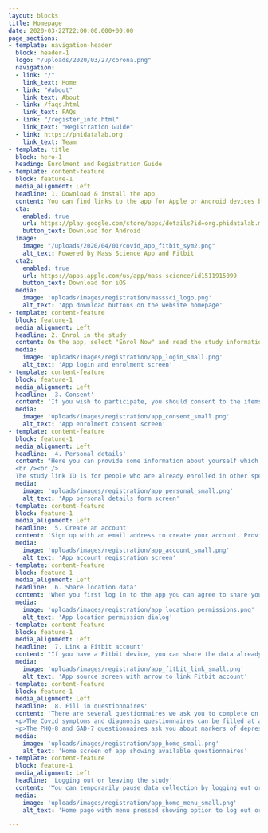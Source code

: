```yaml
---
layout: blocks
title: Homepage
date: 2020-03-22T22:00:00.000+00:00
page_sections:
- template: navigation-header
  block: header-1
  logo: "/uploads/2020/03/27/corona.png"
  navigation:
  - link: "/"
    link_text: Home
  - link: "#about"
    link_text: About
  - link: /faqs.html
    link_text: FAQs
  - link: "/register_info.html"
    link_text: "Registration Guide"
  - link: https://phidatalab.org
    link_text: Team
- template: title
  block: hero-1
  heading: Enrolment and Registration Guide
- template: content-feature
  block: feature-1
  media_alignment: Left
  headline: 1. Download & install the app
  content: You can find links to the app for Apple or Android devices below or on the homepage of this site.
  cta:
    enabled: true
    url: https://play.google.com/store/apps/details?id=org.phidatalab.masssci
    button_text: Download for Android
  image:
    image: "/uploads/2020/04/01/covid_app_fitbit_sym2.png"
    alt_text: Powered by Mass Science App and Fitbit
  cta2:
    enabled: true
    url: https://apps.apple.com/us/app/mass-science/id1511915099
    button_text: Download for iOS
  media:
    image: 'uploads/images/registration/masssci_logo.png'
    alt_text: 'App download buttons on the website homepage'
- template: content-feature
  block: feature-1
  media_alignment: Left
  headline: 2. Enrol in the study
  content: On the app, select "Enrol Now" and read the study information and key points.
  media:
    image: 'uploads/images/registration/app_login_small.png'
    alt_text: 'App login and enrolment screen'
- template: content-feature
  block: feature-1
  media_alignment: Left
  headline: '3. Consent'
  content: 'If you wish to participate, you should consent to the items that you agree to on this screen. You are not required to agree to all of the points to participate; the last two are optional'
  media:
    image: 'uploads/images/registration/app_consent_small.png'
    alt_text: 'App enrolment consent screen'
- template: content-feature
  block: feature-1
  media_alignment: Left
  headline: '4. Personal details'
  content: "Here you can provide some information about yourself which will help us better understand your data. While you must be over 18 to take part in the study, you are no required to provide any other details here if you do not wish to. 
  <br /><br />
  The study link ID is for people who are already enrolled in other specific studies and wish to link it. If you don't have one, you don't need to worry about it."
  media:
    image: 'uploads/images/registration/app_personal_small.png'
    alt_text: 'App personal details form screen'
- template: content-feature
  block: feature-1
  media_alignment: Left
  headline: '5. Create an account'
  content: 'Sign up with an email address to create your account. Providing your email will allow you to recover your account and will allow us to email you regarding the study.' 
  media:
    image: 'uploads/images/registration/app_account_small.png'
    alt_text: 'App account registration screen'
- template: content-feature
  block: feature-1
  media_alignment: Left
  headline: '6. Share location data'
  content: 'When you first log in to the app you can agree to share your location data if you are comfortable doing so. While we do collect your location with your permission, researchers will only be able to see an anonymised aggregated version of that data.<br /><br />You are able to turn location tracking on or off at any time on the Sources tab.' 
  media:
    image: 'uploads/images/registration/app_location_permissions.png'
    alt_text: 'App location permission dialog'
- template: content-feature
  block: feature-1
  media_alignment: Left
  headline: '7. Link a Fitbit account'
  content: "If you have a Fitbit device, you can share the data already collected by Fitbit. Go to the 'Sources' screen of the app and click the 'Link account' button. You will need to log in to your account and choose the relevant data to share. You can withdraw permission to access your Fitbit data at any point through your Fitbit account." 
  media:
    image: 'uploads/images/registration/app_fitbit_link_small.png'
    alt_text: 'App source screen with arrow to link Fitbit account'
- template: content-feature
  block: feature-1
  media_alignment: Left
  headline: '8. Fill in questionnaires'
  content: 'There are several questionnaires we ask you to complete on a regular basis to give us an understanding of how you are doing.</p><br />
  <p>The Covid symptoms and diagnosis questionnaires can be filled at any time. You will receieve a notification asking you to fill the symptoms questionnaire two times per week.</p><br />
  <p>The PHQ-8 and GAD-7 questionnaires ask you about markers of depression and stress over the past two weeks respectively. They are available to complete once every two weeks and you will recieve a notification when they become available.</p>'
  media:
    image: 'uploads/images/registration/app_home_small.png'
    alt_text: 'Home screen of app showing available questionnaires'
- template: content-feature
  block: feature-1
  media_alignment: Left
  headline: 'Logging out or leaving the study'
  content: 'You can temporarily pause data collection by logging out or permanently leave the study through the menu in the top right of the app. You can optionally request that personal data you have already shared with us is deleted if you leave the study.' 
  media:
    image: 'uploads/images/registration/app_home_menu_small.png'
    alt_text: 'Home page with menu pressed showing option to log out or leave study'

---
```

